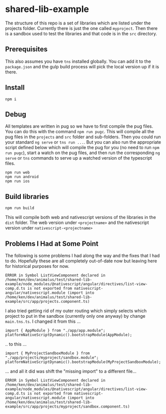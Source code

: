 # shared-lib-example

The structure of this repo is a set of libraries which are listed under the projects folder. Currently there is just the one called `myproject`. Then there is a sandbox used to test the libraries and that code is in the `src` directory.

## Prerequisites

This also assumes you have `tns` installed globally. You can add it to the `package.json` and the gulp build process will pick the local version up if it is there.

## Install

    npm i

## Debug

All templates are written in pug so we have to first compile the pug files. You can do this with the command `npm run pugc`. This will compile all the pug files in the `projects` and `src` folder and sub-folders. Then you could run your standard `ng serve` or `tns run ...`. But you can also run the appropriate script defined below which will compile the pug for you (no need to run `npm run pugc`), start a watch on the pug files, and then run the corresponding `ng serve` or `tns` commands to serve up a watched version of the typescript files.

    npm run web
    npm run android
    npm run ios

## Build libraries

    npm run build

This will compile both web and nativescript versions of the libraries in the `dist` folder. The web version under `<projectname>` and the nativescript version under `nativescript-<projectname>`

## Problems I Had at Some Point

The following is some problems I had along the way and the fixes that I had to do. Hopefully these are all completely out-of-date now but leaving here for historical purposes for now.

```
ERROR in Symbol ListViewComponent declared in /home/ken/dev/animalus/test/shared-lib-example/node_modules/@nativescript/angular/directives/list-view-comp.d.ts is not exported from nativescript-angular/nativescript.module (import into /home/ken/dev/animalus/test/shared-lib-example/src/app/projects.component.ts)
```

I also tried getting rid of my outer routing which simply selects which project to put in the sandbox (currently only one anyway) by change `main.tns.ts`. I changed it from this ...

```
import { AppModule } from "./app/app.module";
platformNativeScriptDynamic().bootstrapModule(AppModule);
```

.. to this ...

```
import { MyProjectSandboxModule } from "./app/projects/myproject/sandbox.module";
platformNativeScriptDynamic().bootstrapModule(MyProjectSandboxModule);
```

... and all it did was shift the "missing import" to a different file...

```
ERROR in Symbol ListViewComponent declared in /home/ken/dev/animalus/test/shared-lib-example/node_modules/@nativescript/angular/directives/list-view-comp.d.ts is not exported from nativescript-angular/nativescript.module (import into /home/ken/dev/animalus/test/shared-lib-example/src/app/projects/myproject/sandbox.component.ts)
```
